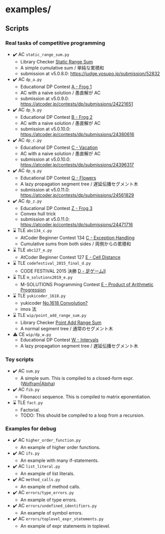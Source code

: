 # examples/

## Scripts

### Real tasks of competitive programming

-   :heavy_check_mark: AC `static_range_sum.py`
    -   Library Checker [Static Range Sum](https://judge.yosupo.jp/problem/static_range_sum)
    -   A simple cumulative sum / 単純な累積和
    -   submission at v5.0.8.0: <https://judge.yosupo.jp/submission/52832>
-   :heavy_check_mark: AC `dp_a.py`
    -   Educational DP Contest [A - Frog 1](https://atcoder.jp/contests/dp/tasks/dp_a)
    -   AC with a naive solution / 愚直解が AC
    -   submission at v5.0.9.0: <https://atcoder.jp/contests/dp/submissions/24221651>
-   :heavy_check_mark: AC `dp_b.py`
    -   Educational DP Contest [B - Frog 2](https://atcoder.jp/contests/dp/tasks/dp_b)
    -   AC with a naive solution / 愚直解が AC
    -   submission at v5.0.10.0: <https://atcoder.jp/contests/dp/submissions/24380616>
-   :heavy_check_mark: AC `dp_c.py`
    -   Educational DP Contest [C - Vacation](https://atcoder.jp/contests/dp/tasks/dp_c)
    -   AC with a naive solution / 愚直解が AC
    -   submission at v5.0.10.0: <https://atcoder.jp/contests/dp/submissions/24396317>
-   :heavy_check_mark: AC `dp_q.py`
    -   Educational DP Contest [Q - Flowers](https://atcoder.jp/contests/dp/tasks/dp_q)
    -   A lazy propagation segment tree / 遅延伝播セグメント木
    -   submission at v5.0.11.0: <https://atcoder.jp/contests/dp/submissions/24561829>
-   :heavy_check_mark: AC `dp_z.py`
    -   Educational DP Contest [Z - Frog 3](https://atcoder.jp/contests/dp/tasks/dp_z)
    -   Convex hull trick
    -   submission at v5.0.11.0: <https://atcoder.jp/contests/dp/submissions/24471716>
-   :hourglass: TLE `abc134_c.py`
    -   AtCoder Beginner Contest 134 [C - Exception Handling](https://atcoder.jp/contests/abc134/tasks/abc134_c)
    -   Cumulative sums from both sides / 両側からの累積和
-   :hourglass: TLE `abc127_e.py`
    -   AtCoder Beginner Contest 127 [E - Cell Distance](https://atcoder.jp/contests/abc127/tasks/abc127_e)
-   :hourglass: TLE `codefestival_2015_final_d.py`
    -   CODE FESTIVAL 2015 決勝 [D - 足ゲームII](https://atcoder.jp/contests/code-festival-2015-final-open/tasks/codefestival_2015_final_d)
-   :hourglass: TLE `m_solutions2019_e.py`
    -   M-SOLUTIONS Programming Contest [E - Product of Arithmetic Progression](https://atcoder.jp/contests/m-solutions2019/tasks/m_solutions2019_e?lang=ja)
-   :hourglass: TLE `yukicoder_1618.py`
    -   yukicoder [No.1618 Convolution?](https://yukicoder.me/problems/no/1618)
    -   imos 法
-   :hourglass: TLE `wip/point_add_range_sum.py`
    -   Library Checker [Point Add Range Sum](https://judge.yosupo.jp/problem/point_add_range_sum)
    -   A normal segment tree / 通常のセグメント木
-   :warning: CE `wip/dp_w.py`
    -   Educational DP Contest [W - Intervals](https://atcoder.jp/contests/dp/tasks/dp_w)
    -   A lazy propagation segment tree / 遅延伝播セグメント木

### Toy scripts

-   :heavy_check_mark: AC `sum.py`
    -   A simple sum. This is compiled to a closed-form expr. ([Wolfram&#124;Alpha](https://www.wolframalpha.com/input/?i=%5Csum_x%5E%7Bn+-+1%7D+%28ax+%2B+b%29))
-   :heavy_check_mark: AC `fib.py`
    -   Fibonacci sequence. This is compiled to matrix eponentiation.
-   :hourglass: TLE `fact.py`
    -   Factorial.
    -   TODO: This should be compiled to a loop from a recursion.

### Examples for debug

-   :heavy_check_mark: AC `higher_order_function.py`
    -   An example of higher order functions.
-   :heavy_check_mark: AC `ifs.py`
    -   An example with many if-statements.
-   :heavy_check_mark: AC `list_literal.py`
    -   An example of list literals.
-   :heavy_check_mark: AC `method_calls.py`
    -   An example of method calls.
-   :heavy_check_mark: AC `errors/type_errors.py`
    -   An example of type errors.
-   :heavy_check_mark: AC `errors/undefined_identifiers.py`
    -   An example of symbol errors.
-   :heavy_check_mark: AC `errors/toplevel_expr_statements.py`
    -   An example of expr statements in toplevel.
